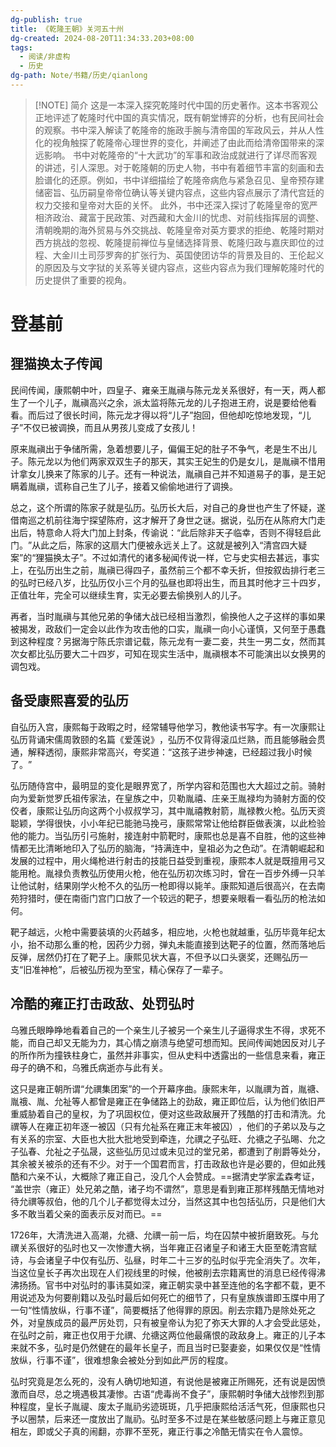 ```yaml
---
dg-publish: true
title: 《乾隆王朝》关河五十州
dg-created: 2024-08-20T11:34:33.203+08:00
tags:
  - 阅读/非虚构
  - 历史
dg-path: Note/书籍/历史/qianlong
---
```


> [!NOTE] 简介
> 这是一本深入探究乾隆时代中国的历史著作。这本书客观公正地评述了乾隆时代中国的真实情况，既有朝堂博弈的分析，也有民间社会的观察。书中深入解读了乾隆帝的施政手腕与清帝国的军政风云，并从人性化的视角触探了乾隆帝心理世界的变化，并阐述了由此而给清帝国带来的深远影响。
书中对乾隆帝的“十大武功”的军事和政治成就进行了详尽而客观的讲述，引人深思。对于乾隆朝的历史人物，书中有着细节丰富的刻画和去脸谱化的还原。例如，书中详细描绘了乾隆帝病危与紧急召见、皇帝预存建储密旨、弘历嗣皇帝帝位确认等关键内容点，这些内容点展示了清代宫廷的权力交接和皇帝对大臣的关怀。
此外，书中还深入探讨了乾隆皇帝的宽严相济政治、藏富于民政策、对西藏和大金川的忧虑、对前线指挥层的调整、清朝晚期的海外贸易与外交挑战、乾隆皇帝对英方要求的拒绝、乾隆时期对西方挑战的忽视、乾隆提前禅位与皇储选择背景、乾隆归政与嘉庆即位的过程、大金川土司莎罗奔的扩张行为、英国使团访华的背景及目的、王伦起义的原因及与文字狱的关系等关键内容点，这些内容点为我们理解乾隆时代的历史提供了重要的视角。


# 登基前

## 狸猫换太子传闻

民间传闻，康熙朝中叶，四皇子、雍亲王胤禛与陈元龙关系很好，有一天，两人都生了一个儿子，胤禛高兴之余，派太监将陈元龙的儿子抱进王府，说是要给他看看。而后过了很长时间，陈元龙才得以将“儿子”抱回，但他却吃惊地发现，​“儿子”不仅已被调换，而且从男孩儿变成了女孩儿！

原来胤禛出于争储所需，急着想要儿子，偏偏王妃的肚子不争气，老是生不出儿子。陈元龙以为他们两家双双生子的那天，其实王妃生的仍是女儿，是胤禛不惜用计拿女儿换来了陈家的儿子。还有一种说法，胤禛自己并不知道易子的事，是王妃瞒着胤禛，谎称自己生了儿子，接着又偷偷地进行了调换。

总之，这个所谓的陈家子就是弘历。弘历长大后，对自己的身世也产生了怀疑，遂借南巡之机前往海宁探望陈府，这才解开了身世之谜。据说，弘历在从陈府大门走出后，特意命人将大门加上封条，传谕说：​“此后除非天子临幸，否则不得轻启此门。​”从此之后，陈家的这扇大门便被永远关上了。这就是被列入“清宫四大疑案”的“狸猫换太子”​。不过如清代的诸多秘闻传说一样，它与史实相去甚远，事实上，在弘历出生之前，胤禛已得四子，虽然前三个都不幸夭折，但按叙齿排行老三的弘时已经八岁，比弘历仅小三个月的弘昼也即将出生，而且其时他才三十四岁，正值壮年，完全可以继续生育，实无必要去偷换别人的儿子。

再者，当时胤禛与其他兄弟的争储大战已经相当激烈，偷换他人之子这样的事如果被揭发，政敌们一定会以此作为攻击他的口实，胤禛一向小心谨慎，又何至于愚蠢到这种程度？另据海宁陈氏宗谱记载，陈元龙有一妻二妾，共生一男二女，然而其次女都比弘历要大二十四岁，可知在现实生活中，胤禛根本不可能演出以女换男的调包戏。

## 备受康熙喜爱的弘历

自弘历入宫，康熙每于政暇之时，经常辅导他学习，教他读书写字。有一次康熙让弘历背诵宋儒周敦颐的名篇《爱莲说》​，弘历不仅背得滚瓜烂熟，而且能够融会贯通，解释透彻，康熙非常高兴，夸奖道：​“这孩子进步神速，已经超过我小时候了。​”

弘历随侍宫中，最明显的变化是眼界宽了，所学内容和范围也大大超过之前。骑射向为爱新觉罗氏祖传家法，在皇族之中，贝勒胤禧、庄亲王胤禄均为骑射方面的佼佼者，康熙让弘历向这两个小叔叔学习，其中胤禧教射箭，胤禄教火枪。弘历天资聪颖，学得很快，小小年纪已能驰马挽弓，康熙常常让他给群臣做表演，以此检验他的能力。当弘历引弓施射，接连射中箭靶时，康熙也总是喜不自胜，他的这些神情都无比清晰地印入了弘历的脑海，​“持满连中，皇祖必为之色动”​。在清朝崛起和发展的过程中，用火绳枪进行射击的技能日益受到重视，康熙本人就是既擅用弓又能用枪。胤禄负责教弘历使用火枪，他在弘历初次练习时，曾在一百步外缚一只羊让他试射，结果刚学火枪不久的弘历一枪即得以毙羊。康熙知道后很高兴，在去南苑狩猎时，便在南衙门宫门口放了一个较远的靶子，想要亲眼看一看弘历的枪法如何。

靶子越远，火枪中需要装填的火药越多，相应地，火枪也就越重，弘历毕竟年纪太小，抬不动那么重的枪，因药少力弱，弹丸未能直接到达靶子的位置，然而落地后反弹，居然仍打在了靶子上。康熙见状大喜，不但予以口头褒奖，还赐弘历一支“旧准神枪”​，后被弘历视为至宝，精心保存了一辈子。

## 冷酷的雍正打击政敌、处罚弘时

乌雅氏眼睁睁地看着自己的一个亲生儿子被另一个亲生儿子逼得求生不得，求死不能，而自己却又无能为力，其心情之崩溃与绝望可想而知。民间传闻她因反对儿子的所作所为撞铁柱身亡，虽然并非事实，但从史料中透露出的一些信息来看，雍正母子的确不和，乌雅氏病逝亦与此有关。

这只是雍正朝所谓“允禩集团案”的一个开幕序曲。康熙末年，以胤禩为首，胤禟、胤䄉、胤、允祉等人都曾是雍正在争储路上的劲敌，雍正即位后，认为他们依旧严重威胁着自己的皇权，为了巩固权位，便对这些政敌展开了残酷的打击和清洗。允禩等人在雍正初年逐一被囚（只有允祉系在雍正末年被囚）​，他们的子弟以及与之有关系的宗室、大臣也大批大批地受到牵连，允禩之子弘旺、允禟之子弘晹、允之子弘春、允祉之子弘晟，这些弘历见过或未见过的堂兄弟，都遭到了削爵等处分，其余被关被杀的还有不少。对于一个国君而言，打击政敌也许是必要的，但如此残酷和六亲不认，大概除了雍正自己，没几个人会赞成。==据清史学家孟森考证，​“盖世宗（雍正）处兄弟之酷，诸子均不谓然”​，意思是看到雍正那样残酷无情地对待允禩等叔伯，他的几个儿子都觉得太过分，当然这其中也包括弘历，只是他们大多不敢当着父亲的面表示反对而已。==

1726年，大清洗进入高潮，允禟、允禩一前一后，均在囚禁中被折磨致死。与允禩关系很好的弘时也又一次惨遭大祸，当年雍正召诸皇子和诸王大臣至乾清宫赋诗，与会诸皇子中仅有弘历、弘昼，时年二十三岁的弘时似乎完全消失了。次年，当这位皇长子再次出现在人们视线里的时候，他被削去宗籍离世的消息已经传得沸沸扬扬。官书中对弘时的事讳莫如深，雍正朝实录中甚至连他的名字都不载，更不用说述及为何要削籍以及弘时最后如何死亡的细节了，只有皇族族谱即玉牒中用了一句“性情放纵，行事不谨”​，简要概括了他得罪的原因。削去宗籍乃是除处死之外，对皇族成员的最严厉处罚，只有被皇帝认为犯了弥天大罪的人才会受此惩处，在弘时之前，雍正也仅用于允禩、允禟这两位他最痛恨的政敌身上。雍正的儿子本来就不多，弘时是仍然健在的最年长皇子，而且当时已娶妻妾，如果仅仅是“性情放纵，行事不谨”​，很难想象会被处分到如此严厉的程度。

弘时究竟是怎么死的，没有人确切地知道，有说他是被雍正所赐死，还有说是因愤激而自尽，总之境遇极其凄惨。古语“虎毒尚不食子”​，康熙朝时争储大战惨烈到那种程度，皇长子胤禔、废太子胤礽劣迹斑斑，几乎把康熙给活活气死，但康熙也只予以圈禁，后来还一度放出了胤礽。弘时至多不过是在某些敏感问题上与雍正意见相左，即或父子真的闹翻，亦罪不至死，雍正行事之冷酷无情实在令人震惊。

